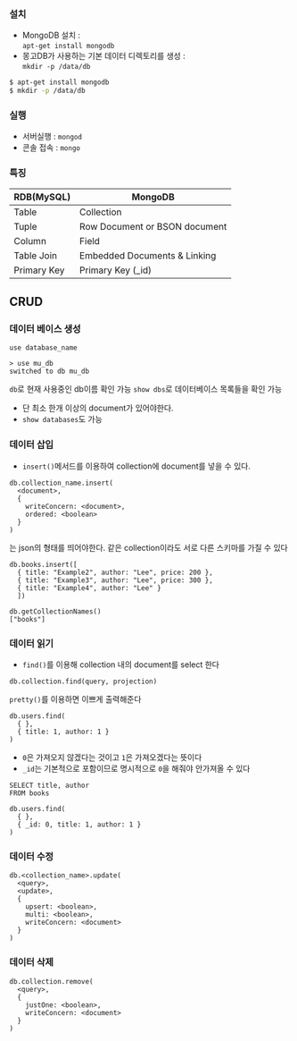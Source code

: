 ### 설치
- MongoDB 설치 :  
  `apt-get install mongodb`
- 몽고DB가 사용하는 기본 데이터 디렉토리를 생성 :  
  `mkdir -p /data/db`
```bash
$ apt-get install mongodb
$ mkdir -p /data/db
```

### 실행
- 서버실행 : `mongod`
- 콘솔 접속 : `mongo`

### 특징

| RDB(MySQL)  | MongoDB  |
|---|---|
| Table  | Collection  |
| Tuple  | Row	Document or BSON document  |
| Column  | Field  |
| Table Join  | Embedded Documents & Linking  |
| Primary Key  | Primary Key (_id)  |

## CRUD
### 데이터 베이스 생성
`use database_name`
```
> use mu_db
switched to db mu_db
```
`db`로 현재 사용중인 db이름 확인 가능
`show dbs`로 데이터베이스 목록들을 확인 가능
  - 단 최소 한개 이상의 document가 있어야한다.
  - `show databases`도 가능
### 데이터 삽입
- `insert()`메서드를 이용하여 collection에 document를 넣을 수 있다.
```
db.collection_name.insert(
  <document>,
  {
    writeConcern: <document>,
    ordered: <boolean>
  }
)
```
<document>는 json의 형태를 띄어야한다.
같은 collection이라도 서로 다른 스키마를 가질 수 있다

```
db.books.insert([
  { title: "Example2", author: "Lee", price: 200 },
  { title: "Example3", author: "Lee", price: 300 },
  { title: "Example4", author: "Lee" }
  ])
```

```
db.getCollectionNames()
["books"]
```

### 데이터 읽기
- `find()`를 이용해 collection 내의 document를 select 한다
```
db.collection.find(query, projection)
```
`pretty()`를 이용하면 이쁘게 출력해준다

```
db.users.find(
  { },
  { title: 1, author: 1 }
)
```
- `0`은 가져오지 않겠다는 것이고 `1`은 가져오겠다는 뜻이다
- `_id`는 기본적으로 포함이므로 명시적으로 `0`을 해줘야 안가져올 수 있다
```
SELECT title, author
FROM books
```
```
db.users.find(
  { },
  { _id: 0, title: 1, author: 1 }
)
```
### 데이터 수정
```
db.<collection_name>.update(
  <query>,
  <update>,
  {
    upsert: <boolean>,
    multi: <boolean>,
    writeConcern: <document>
  }
)
```

### 데이터 삭제
```
db.collection.remove(
  <query>,
  {
    justOne: <boolean>,
    writeConcern: <document>
  }
)
```
